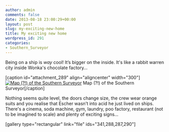 ```yaml
---
author: admin
comments: false
date: 2013-08-18 23:00:29+00:00
layout: post
slug: my-exciting-new-home
title: My exciting new home
wordpress_id: 291
categories:
- Southern_Surveyor
---
```


Being on a ship is _way_ cool! It’s bigger on the inside. It's like a rabbit warren city inside Wonka's chocolate factory…

[caption id="attachment_289" align="aligncenter" width="300"][![Map (?!) of the Southern Surveyor](http://christopherbull.com.au/blog/wp-content/uploads/2013/09/CAM00324-300x225.jpg)](http://christopherbull.com.au/blog/wp-content/uploads/2013/09/CAM00324.jpg) Map (?!) of the Southern Surveyor[/caption]

Nothing seems quite level, the doors change size, the crew wear orange suits and you realise that Escher wasn’t into acid he just lived on ships. There's a cinema, soda machine, gym, laundry, poo factory, restaurant (not to be imagined to scale) and plenty of exciting signs… 

[gallery type="rectangular" link="file" ids="341,288,287,290"]
